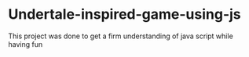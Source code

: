 # Undertale-inspired-game-using-js
This project was done to get a firm understanding of java script while having fun
